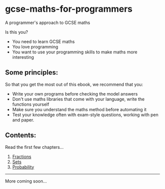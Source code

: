 # gcse-maths-for-programmers
A programmer's approach to GCSE maths

Is this you?
* You need to learn GCSE maths
* You love programming
* You want to use your programming skills to make maths more interesting

## Some principles:

So that you get the most out of this ebook, we recommend that you:
* Write your own programs before checking the model answers
* Don't use maths libraries that come with your language, write the functions yourself
* Make sure you understand the maths method before automating it
* Test your knowledge often with exam-style questions, working with pen and paper.

## Contents:

Read the first few chapters...

1. [Fractions](/fractions/index.md)
1. [Sets](/sets/index.md)
1. [Probability](/probability/index.md)

----

More coming soon...
